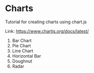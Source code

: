 # Charts
Tutorial for creating charts using chart.js

Link: https://www.chartjs.org/docs/latest/

1. Bar Chart
2. Pie Chart
3. Line Chart
4. Horizontal Bar
5. Doughnut
6. Radar
